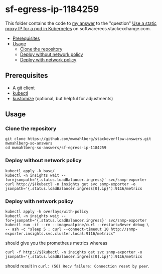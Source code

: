 sf-egress-ip-1184259
=============

This folder contains the code to [my answer][myanswer] to the "question"
[Use a static proxy IP for a pod in Kubernetes][question] on softwarerecs.stackexchange.com.

- [Prerequisites](#prerequisites)
- [Usage](#usage)
  - [Clone the repository](#clone-the-repository)
  - [Deploy without network policy](#deploy-without-network-policy)
  - [Deploy with network policy](#deploy-with-network-policy)

Prerequisites
-------------

* A git client
* [kubectl](https://kubernetes.io/docs/tasks/tools/#kubectl)
* [kustomize](https://kubectl.docs.kubernetes.io/installation/kustomize/) (optional, but helpful for adjustments)

Usage
-----

### Clone the repository

```
git clone https://github.com/mwmahlberg/stackoverflow-answers.git mwmahlberg-so-answers
cd mwmahlberg-so-answers/sf-egress-ip-1184259
```

### Deploy without network policy

```
kubectl apply -k base/
kubectl -n insights wait --for=jsonpath='{.status.loadBalancer.ingress}' svc/snmp-exporter
curl http://$(kubectl -n insights get svc snmp-exporter -o jsonpath='{.status.loadBalancer.ingress[0].ip}'):9116/metrics
```

### Deploy with network policy

```
kubectl apply -k overlays/with-policy
kubectl -n insights wait --for=jsonpath='{.status.loadBalancer.ingress}' svc/snmp-exporter
kubectl run -it --rm --image=alpine/curl --restart=Never debug \
-- ash -c "sleep 5 ; curl --connect-timeout 10 http://snmp-exporter.insights.svc.cluster.local:9116/metrics"
```

should give you the prometheus metrics whereas

```
curl -f http://$(kubectl -n insights get svc snmp-exporter -o jsonpath='{.status.loadBalancer.ingress[0].ip}'):9116/metrics
```

should result in `curl: (56) Recv failure: Connection reset by peer`.


[myanswer]: https://serverfault.com/a/1184272/238425
[question]: https://serverfault.com/questions/1184259/use-a-static-proxy-ip-for-a-pod-in-kubernetes